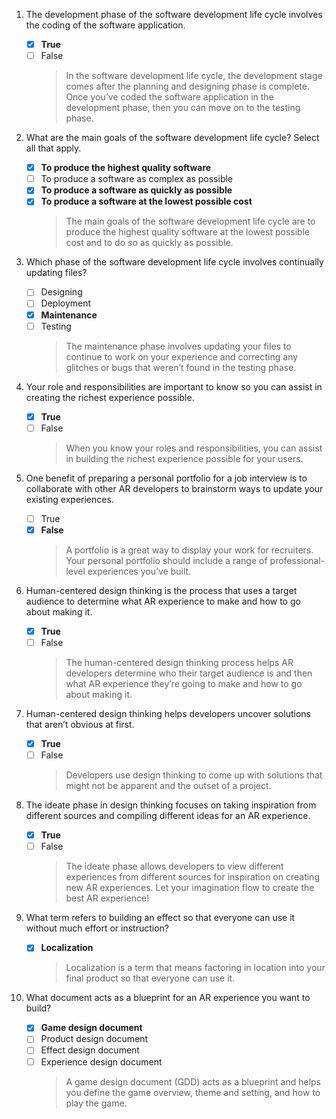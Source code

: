 1. The development phase of the software development life cycle involves the coding of the software application.

   - [x] **True**
   - [ ] False
     > In the software development life cycle, the development stage comes after the planning and designing phase is complete. Once you’ve coded the software application in the development phase, then you can move on to the testing phase.

2. What are the main goals of the software development life cycle? Select all that apply.

   - [x] **To produce the highest quality software**
   - [ ] To produce a software as complex as possible
   - [x] **To produce a software as quickly as possible**
   - [x] **To produce a software at the lowest possible cost**
     > The main goals of the software development life cycle are to produce the highest quality software at the lowest possible cost and to do so as quickly as possible.

3. Which phase of the software development life cycle involves continually updating files?

   - [ ] Designing
   - [ ] Deployment
   - [x] **Maintenance**
   - [ ] Testing
     > The maintenance phase involves updating your files to continue to work on your experience and correcting any glitches or bugs that weren’t found in the testing phase.

4. Your role and responsibilities are important to know so you can assist in creating the richest experience possible.

   - [x] **True**
   - [ ] False
     > When you know your roles and responsibilities, you can assist in building the richest experience possible for your users.

5. One benefit of preparing a personal portfolio for a job interview is to collaborate with other AR developers to brainstorm ways to update your existing experiences.

   - [ ] True
   - [x] **False**
     > A portfolio is a great way to display your work for recruiters. Your personal portfolio should include a range of professional-level experiences you’ve built.

6. Human-centered design thinking is the process that uses a target audience to determine what AR experience to make and how to go about making it.

   - [x] **True**
   - [ ] False
     > The human-centered design thinking process helps AR developers determine who their target audience is and then what AR experience they’re going to make and how to go about making it.

7. Human-centered design thinking helps developers uncover solutions that aren’t obvious at first.

   - [x] **True**
   - [ ] False
     > Developers use design thinking to come up with solutions that might not be apparent and the outset of a project.

8. The ideate phase in design thinking focuses on taking inspiration from different sources and compiling different ideas for an AR experience.

   - [x] **True**
   - [ ] False
     > The ideate phase allows developers to view different experiences from different sources for inspiration on creating new AR experiences. Let your imagination flow to create the best AR experience!

9. What term refers to building an effect so that everyone can use it without much effort or instruction?

   - [x] **Localization**
     > Localization is a term that means factoring in location into your final product so that everyone can use it.

10. What document acts as a blueprint for an AR experience you want to build?

    - [x] **Game design document**
    - [ ] Product design document
    - [ ] Effect design document
    - [ ] Experience design document
      > A game design document (GDD) acts as a blueprint and helps you define the game overview, theme and setting, and how to play the game.
